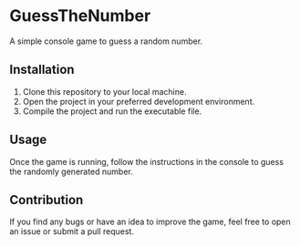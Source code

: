 # GuessTheNumber

A simple console game to guess a random number.

## Installation

1. Clone this repository to your local machine.
2. Open the project in your preferred development environment.
3. Compile the project and run the executable file.

## Usage

Once the game is running, follow the instructions in the console to guess the randomly generated number.

## Contribution

If you find any bugs or have an idea to improve the game, feel free to open an issue or submit a pull request.



